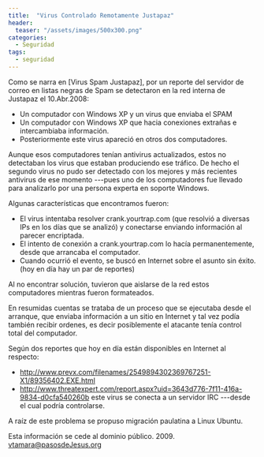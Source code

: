 ```yaml
---
title:  "Virus Controlado Remotamente Justapaz"
header:
  teaser: "/assets/images/500x300.png"
categories: 
  - Seguridad
tags:
  - seguridad
---
```



Como se narra en [Virus Spam Justapaz], por un reporte del servidor de correo en listas negras de Spam se detectaron en la red interna de Justapaz el 10.Abr.2008:

* Un computador con Windows XP y un virus que enviaba el SPAM
* Un computador con Windows XP que hacia conexiones extrañas e intercambiaba información.
* Posteriormente este virus apareció en otros dos computadores. 

Aunque esos computadores tenían antivirus actualizados, estos no detectaban los virus que estaban produciendo ese tráfico. De hecho el segundo virus no pudo ser detectado con los mejores y más recientes antivirus de ese momento ---pues uno de los computadores fue llevado para analizarlo por una persona experta en soporte Windows.

Algunas características que encontramos fueron:
* El virus intentaba resolver crank.yourtrap.com (que resolvió a diversas IPs en los días que se analizó) y conectarse enviando información al parecer encriptada.
* El intento de conexión a crank.yourtrap.com lo hacía permanentemente, desde que arrancaba el computador.
* Cuando ocurrió el evento, se buscó en Internet sobre el asunto sin éxito. (hoy en día hay un par de reportes)

Al no encontrar solución, tuvieron que aislarse de la red estos computadores mientras fueron formateados.

En resumidas cuentas se trataba de un proceso que se ejecutaba desde el arranque, que enviaba información a un sitio en Internet y tal vez podía también recibir ordenes, es decir posiblemente el atacante tenía control total del computador.   

Según dos reportes que hoy en día están disponibles en Internet al respecto:
* http://www.prevx.com/filenames/2549894302369767251-X1/89356402.EXE.html
* http://www.threatexpert.com/report.aspx?uid=3643d776-7f11-416a-9834-d0cfa540260b
este virus se conecta a un servidor IRC ---desde el cual podría controlarse.

A raíz de este problema se propuso migración paulatina a Linux Ubuntu.

Esta información se cede al dominio público. 2009. vtamara@pasosdeJesus.org
